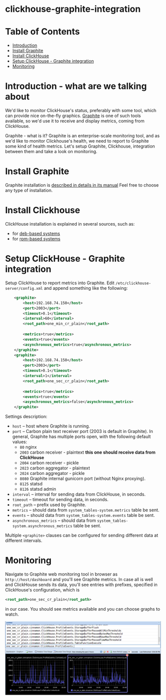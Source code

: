 # clickhouse-graphite-integration

# Table of Contents

 * [Introduction](#introduction---what-are-we-talking-about)
 * [Install Graphite](#install-graphite)
 * [Install ClickHouse](#install-clickhouse)
 * [Setup ClickHouse - Graphite integration](#setup-clickhouse---graphite-integration)
 * [Monitoring](#monitoring)

# Introduction - what are we talking about
We'd like to monitor ClickHouse's status, preferably with some tool, which can provide nice on-the-fly graphics.
[Graphite](https://graphiteapp.org/) is one of such tools available, so we'd use it to receive and display metrics, coming from ClickHouse.

Graphite - what is it? Graphite is an enterprise-scale monitoring tool, and as we'd like to monitor Clickhouse's health, we need to report to Graphite some kind of health metrics.
Let's setup Graphite, Clickhouse, integration between them and take a look on monitoring.

# Install Graphite
Graphite installation is [described in details in its manual](http://graphite.readthedocs.io/en/latest/install.html)
Feel free to choose any type of installation.

# Install Clickhouse
ClickHouse installation is explained in several sources, such as:
 * for [deb-based systems](https://clickhouse.yandex/docs/en/getting_started/#installing-from-packages-debianubuntu)
 * for [rpm-based systems](https://github.com/Altinity/clickhouse-rpm-install)

# Setup ClickHouse - Graphite integration
Setup ClickHouse to report metrics into Graphite. Edit `/etc/clickhouse-server/config.xml` and append something like the following:
```xml
    <graphite>
        <host>192.168.74.150</host>
        <port>2003</port>
        <timeout>0.1</timeout>
        <interval>60</interval>
        <root_path>one_min_cr_plain</root_path>

        <metrics>true</metrics>
        <events>true</events>
        <asynchronous_metrics>true</asynchronous_metrics>
    </graphite>
    <graphite>
        <host>192.168.74.150</host>
        <port>2003</port>
        <timeout>0.1</timeout>
        <interval>1</interval>
        <root_path>one_sec_cr_plain</root_path>

        <metrics>true</metrics>
        <events>true</events>
        <asynchronous_metrics>false</asynchronous_metrics>
    </graphite>
```
Settings description:
 * `host` – host where Graphite is running.
 * `port` – Carbon plain text receiver port (2003 is default in Graphite). In general, Graphite has multiple ports open, with the following default values:
   * `80` nginx
   * `2003` carbon receiver - plaintext **this one should receive data from ClickHouse**
   * `2004` carbon receiver - pickle
   * `2023` carbon aggregator - plaintext
   * `2024` carbon aggregator - pickle
   * `8080` Graphite internal gunicorn port (without Nginx proxying).
   * `8125` statsd
   * `8126` statsd admin
 * `interval` – interval for sending data from ClickHouse, in seconds.
 * `timeout` – timeout for sending data, in seconds.
 * `root_path` – prefix used by Graphite.
 * `metrics` – should data from `system_tables-system.metrics` table be sent.
 * `events` – should data from `system_tables-system.events` table be sent.
 * `asynchronous_metrics` – should data from `system_tables-system.asynchronous_metrics` table be sent.

Multiple `<graphite>` clauses can be configured for sending different data at different intervals.

# Monitoring

Navigate to Graphite web monitoring tool in browser as `http://host/dashboard` and you'll see Graphite metrics. 
In case all is well and ClickHouse sends its data, you'll see entries with prefixes, specified in ClickHouse's configuration, which is

```xml
<root_path>one_sec_cr_plain</root_path>
```
in our case. You should see metrics available and you can choose graphs to watch.

![Graphite screenshot](images/graphite_web.png?raw=true "Graphite screenshot")

